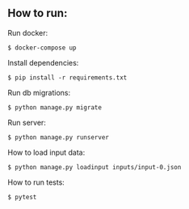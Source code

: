 ## How to run:

Run docker:
```
$ docker-compose up
```

Install dependencies:
```
$ pip install -r requirements.txt
```

Run db migrations:
```
$ python manage.py migrate
```

Run server:
```
$ python manage.py runserver
```

How to load input data:
```
$ python manage.py loadinput inputs/input-0.json
```

How to run tests:
```
$ pytest
```
